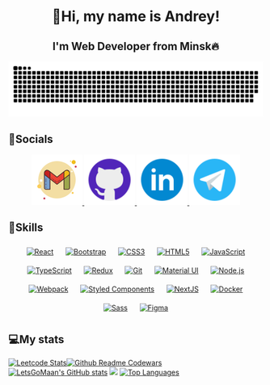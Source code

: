 <h1 align="center" >👋Hi, my name is Andrey!</h1>
<h2 align="center">I'm Web Developer from Minsk🔥</h2>


<div align="center">
    <img src="assets/snake.svg" alt="snake" />
</div>


<h2>📱Socials</h2>
<div align="center">
<a href="mailto:ilikeseik@gmail.com" target="_blank">
<img width="100" src="assets/gmail.svg" alt="gmail" />
</a>
<a href="https://github.com/LetsGoMaan" target="_blank">
<img width="100" src="assets/github.svg" alt="github" />
</a>
<a href="https://linkedin.com/in/letsgoman" target="_blank">
<img width="100" src="assets/linkedin.svg" alt="linkedin" />
</a>
<a href="https://t.me/LetsGoMan" target="_blank">
<img width="100" src="assets/telegram.svg" alt="telegram" />
</a>
</div>


<h2>🧠Skills</h2> 
<div align="center">  
<a href="https://reactjs.org/" target="_blank"><img style="margin: 10px" src="https://profilinator.rishav.dev/skills-assets/react-original-wordmark.svg" alt="React" height="75" /></a>  
<a href="https://getbootstrap.com/docs/3.4/javascript/" target="_blank"><img style="margin: 10px" src="https://profilinator.rishav.dev/skills-assets/bootstrap-plain.svg" alt="Bootstrap" height="75" /></a>  
<a href="https://www.w3schools.com/css/" target="_blank"><img style="margin: 10px" src="https://profilinator.rishav.dev/skills-assets/css3-original-wordmark.svg" alt="CSS3" height="75" /></a>  
<a href="https://en.wikipedia.org/wiki/HTML5" target="_blank"><img style="margin: 10px" src="https://profilinator.rishav.dev/skills-assets/html5-original-wordmark.svg" alt="HTML5" height="75" /></a>  
<a href="https://www.javascript.com/" target="_blank"><img style="margin: 10px" src="https://profilinator.rishav.dev/skills-assets/javascript-original.svg" alt="JavaScript" height="75" /></a>  
<a href="https://www.typescriptlang.org/" target="_blank"><img style="margin: 10px" src="https://profilinator.rishav.dev/skills-assets/typescript-original.svg" alt="TypeScript" height="75" /></a>  
<a href="https://redux.js.org/" target="_blank"><img style="margin: 10px" src="https://profilinator.rishav.dev/skills-assets/redux-original.svg" alt="Redux" height="75" /></a>  
<a href="https://github.com/" target="_blank"><img style="margin: 10px" src="https://profilinator.rishav.dev/skills-assets/git-scm-icon.svg" alt="Git" height="75" /></a>  
<a href="https://mui.com/" target="_blank"><img style="margin: 10px" src="https://profilinator.rishav.dev/skills-assets/mui.png" alt="Material UI" height="75" /></a>  
<a href="https://nodejs.org/" target="_blank"><img style="margin: 10px" src="https://profilinator.rishav.dev/skills-assets/nodejs-original-wordmark.svg" alt="Node.js" height="75" /></a>  
<a href="https://webpack.js.org/" target="_blank"><img style="margin: 10px" src="https://profilinator.rishav.dev/skills-assets/webpack-original.svg" alt="Webpack" height="75" /></a>  
<a href="https://styled-components.com/" target="_blank"><img style="margin: 10px" src="https://profilinator.rishav.dev/skills-assets/styled-components.png" alt="Styled Components" height="75" /></a>  
<a href="https://nextjs.org/" target="_blank"><img style="margin: 10px" src="https://profilinator.rishav.dev/skills-assets/nextjs.png" alt="NextJS" height="75" /></a>  
<a href="https://www.docker.com/" target="_blank"><img style="margin: 10px" src="https://profilinator.rishav.dev/skills-assets/docker-original-wordmark.svg" alt="Docker" height="75" /></a>  
<a href="https://sass-lang.com/" target="_blank"><img style="margin: 10px" src="https://profilinator.rishav.dev/skills-assets/sass-original.svg" alt="Sass" height="75" /></a>  
<a href="https://www.figma.com/" target="_blank"><img style="margin: 10px" src="https://profilinator.rishav.dev/skills-assets/figma-icon.svg" alt="Figma" height="75" /></a>  
</div>

<h2>💻My stats</h2>
<div style="display: flex; align="center">
    <a href="https://leetcard.jacoblin.cool/LetsGoMaan?theme=dark">
        <img src="https://leetcard.jacoblin.cool/LetsGoMaan?theme=dark" alt="Leetcode Stats" width="360">
    </a>
  <a href="https://github.com/ignacio-cuadra/github-readme-codewars">
    <img src="https://codewars-stats-ignacio-cuadra.vercel.app/?username=LetsGoMaan&theme=dark" alt="Github Readme Codewars" width="360">
  </a>
</div>

<div>
<a href="http://www.github.com/LetsGoMaan"><img src="https://github-readme-stats.vercel.app/api?username=LetsGoMaan&show_icons=true&hide=issues,contribs&count_private=true&title_color=ffffff&text_color=ffffff&icon_color=ffffff&bg_color=000000&hide_border=true&show_icons=true" alt="LetsGoMaan's GitHub stats" /></a>
<a href="http://www.github.com/LetsGoMaan"><img src="https://github-readme-streak-stats.herokuapp.com/?user=LetsGoMaan&stroke=ffffff&background=000000&ring=ffffff&fire=ffffff&currStreakNum=ffffff&currStreakLabel=ffffff&sideNums=ffffff&sideLabels=ffffff&dates=ffffff&hide_border=true" /></a>
<a href="https://github.com/LetsGoMaan" align="left"><img src="https://github-readme-stats.vercel.app/api/top-langs/?username=LetsGoMaan&langs_count=10&title_color=ffffff&text_color=ffffff&icon_color=ffffff&bg_color=000000&hide_border=true&locale=en&custom_title=Top%20%Languages" alt="Top Languages" /></a>
</div>





